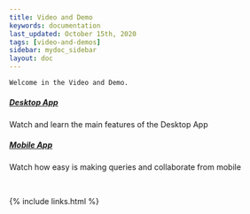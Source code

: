 ```yaml
---
title: Video and Demo
keywords: documentation
last_updated: October 15th, 2020
tags: [video-and-demos]
sidebar: mydoc_sidebar
layout: doc
---
```


    Welcome in the Video and Demo. 

##### [Desktop App](/docs/askdata-webapp-video)

Watch and learn the main features of the Desktop App

##### [Mobile App](/docs/askdata-mobile-app-video-demo)

Watch how easy is making queries and collaborate from mobile

‍



{% include links.html %}

    